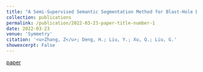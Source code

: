 ```yaml
---
title: "A Semi-Supervised Semantic Segmentation Method for Blast-Hole Detection"
collection: publications
permalink: /publication/2022-03-23-paper-title-number-1
date: 2022-03-23
venue: 'Symmetry'
citation: '<u>Zhang, Z</u>; Deng, H.; Liu, Y.; Xu, Q.; Liu, G.'
showexcerpt: False
---
```

[paper](https://www.mdpi.com/2073-8994/14/4/653/pdf)